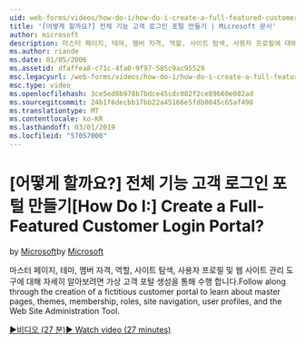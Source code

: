 ```yaml
---
uid: web-forms/videos/how-do-i/how-do-i-create-a-full-featured-customer-login-portal
title: '[어떻게 할까요?] 전체 기능 고객 로그인 포털 만들기 | Microsoft 문서'
author: microsoft
description: 마스터 페이지, 테마, 멤버 자격, 역할, 사이트 탐색, 사용자 프로필에 대해 자세히 알아보려면 가상 고객 포털 생성 과정을 따라 및...
ms.author: riande
ms.date: 01/05/2006
ms.assetid: dfaffea8-c71c-4fa0-9f97-585c9ac95529
msc.legacyurl: /web-forms/videos/how-do-i/how-do-i-create-a-full-featured-customer-login-portal
msc.type: video
ms.openlocfilehash: 3ce5ed8b978b7bdce45cdc082f2ce89660e082ad
ms.sourcegitcommit: 24b1f6decbb17bb22a45166e5fdb0845c65af498
ms.translationtype: MT
ms.contentlocale: ko-KR
ms.lasthandoff: 03/01/2019
ms.locfileid: "57057000"
---
```

<a name="how-do-i-create-a-full-featured-customer-login-portal"></a><span data-ttu-id="2b207-104">[어떻게 할까요?] 전체 기능 고객 로그인 포털 만들기</span><span class="sxs-lookup"><span data-stu-id="2b207-104">[How Do I:] Create a Full-Featured Customer Login Portal?</span></span>
====================
<span data-ttu-id="2b207-105">by [Microsoft](https://github.com/microsoft)</span><span class="sxs-lookup"><span data-stu-id="2b207-105">by [Microsoft](https://github.com/microsoft)</span></span>

<span data-ttu-id="2b207-106">마스터 페이지, 테마, 멤버 자격, 역할, 사이트 탐색, 사용자 프로필 및 웹 사이트 관리 도구에 대해 자세히 알아보려면 가상 고객 포털 생성을 통해 수행 합니다.</span><span class="sxs-lookup"><span data-stu-id="2b207-106">Follow along through the creation of a fictitious customer portal to learn about master pages, themes, membership, roles, site navigation, user profiles, and the Web Site Administration Tool.</span></span>

[<span data-ttu-id="2b207-107">&#9654;비디오 (27 분)</span><span class="sxs-lookup"><span data-stu-id="2b207-107">&#9654; Watch video (27 minutes)</span></span>](https://channel9.msdn.com/Blogs/ASP-NET-Site-Videos/how-do-i-create-a-full-featured-customer-login-portal)
